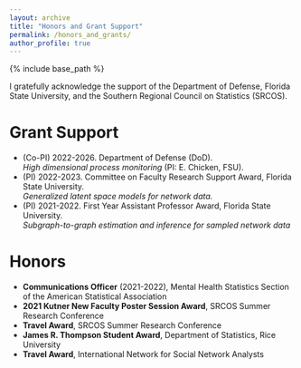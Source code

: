 ```yaml
--- 
layout: archive
title: "Honors and Grant Support"
permalink: /honors_and_grants/
author_profile: true
---
```


{% include base_path %}

I gratefully acknowledge the support of the Department of Defense, 
Florida State University, 
and the Southern Regional Council on Statistics (SRCOS). 


Grant Support 
======
<ul>
<li>
(Co-PI) 2022-2026. Department of Defense (DoD).<br>
<i>High dimensional process monitoring</i> (PI: E. Chicken, FSU). 
</li>
<li>
(PI) 2022-2023. 
Committee on Faculty Research Support Award, Florida State University.<br>
<i>Generalized latent space models for network data.</i>
</li>
<li>
(PI) 2021-2022. First Year Assistant Professor Award, Florida State University.<br>
<i>Subgraph-to-graph estimation and inference for sampled network data</i>
</li>
</ul>


Honors
=========
<ul>
<li>
<b>Communications Officer</b> (2021-2022), Mental Health Statistics Section of the American Statistical Association 
</li>
<li>
<b>2021 Kutner New Faculty Poster Session Award</b>, SRCOS Summer Research Conference
</li>
<li>
<b>Travel Award</b>, SRCOS Summer Research Conference
</li>
<li>
<b>James R. Thompson Student Award</b>, Department of Statistics, Rice University
</li>
<li>
<b>Travel Award</b>, International Network for Social Network Analysts
</li>
</ul>


